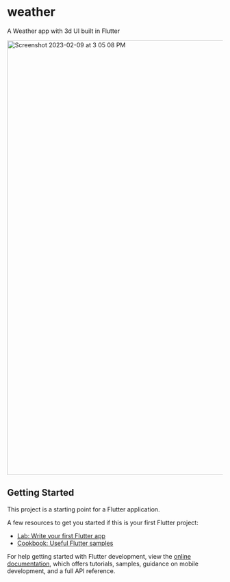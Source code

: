# weather

A Weather app with 3d UI built in Flutter

<img width="1015" alt="Screenshot 2023-02-09 at 3 05 08 PM" src="https://user-images.githubusercontent.com/31922733/217774360-67298a7c-8026-4051-999f-4fda138d5176.png">


## Getting Started

This project is a starting point for a Flutter application.

A few resources to get you started if this is your first Flutter project:

- [Lab: Write your first Flutter app](https://docs.flutter.dev/get-started/codelab)
- [Cookbook: Useful Flutter samples](https://docs.flutter.dev/cookbook)

For help getting started with Flutter development, view the
[online documentation](https://docs.flutter.dev/), which offers tutorials,
samples, guidance on mobile development, and a full API reference.
